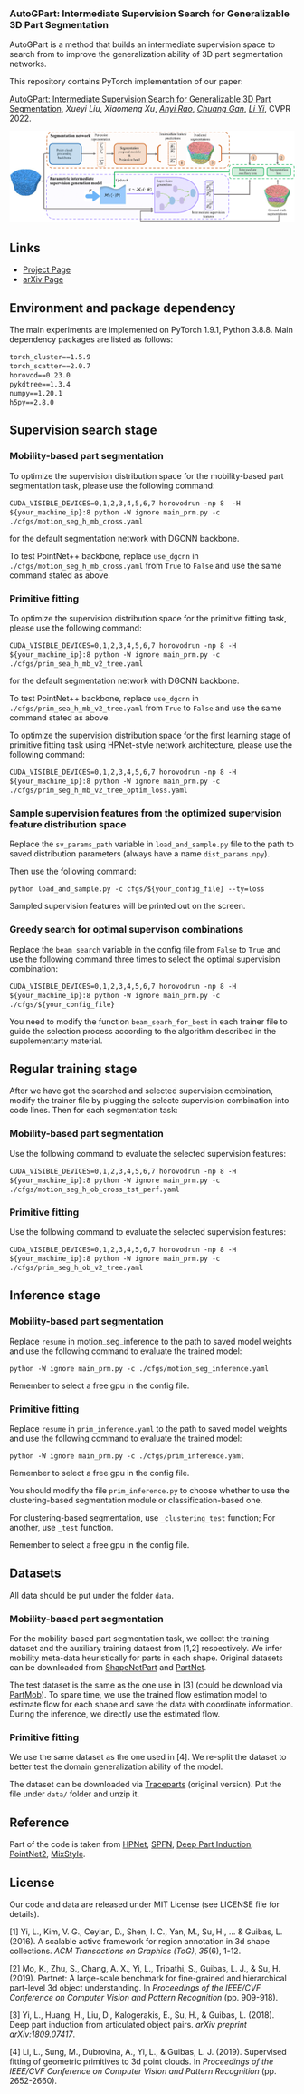 ### AutoGPart: Intermediate Supervision Search for Generalizable 3D Part Segmentation

AutoGPart is a method that builds an intermediate supervision space to search from to improve the generalization ability of 3D part segmentation networks. 

This repository contains PyTorch implementation of our paper: 

[AutoGPart: Intermediate Supervision Search for Generalizable 3D Part Segmentation](https://arxiv.org/pdf/2203.06558.pdf), *Xueyi Liu*, *Xiaomeng Xu*, [*Anyi Rao*](https://anyirao.com), [*Chuang Gan*](https://people.csail.mit.edu/ganchuang/), [*Li Yi*](https://ericyi.github.io), CVPR 2022.

![Screen Shot 2022-04-14 at 5.46.04 PM](./assets/overall-pipeline-23-1.png)

## Links

- [Project Page](https://autogpart.github.io)
- [arXiv Page](https://arxiv.org/abs/2203.06558)

## Environment and package dependency

The main experiments are implemented on PyTorch 1.9.1, Python 3.8.8. Main dependency packages are listed as follows:

```
torch_cluster==1.5.9
torch_scatter==2.0.7
horovod==0.23.0
pykdtree==1.3.4
numpy==1.20.1
h5py==2.8.0
```

## Supervision search stage

### Mobility-based part segmentation

To optimize the supervision distribution space for the mobility-based part segmentation task, please use the following command:

```shell
CUDA_VISIBLE_DEVICES=0,1,2,3,4,5,6,7 horovodrun -np 8  -H ${your_machine_ip}:8 python -W ignore main_prm.py -c ./cfgs/motion_seg_h_mb_cross.yaml
```

for the default segmentation network with DGCNN backbone.

To test PointNet++ backbone, replace `use_dgcnn` in `./cfgs/motion_seg_h_mb_cross.yaml` from `True` to `False` and use the same command stated as above.

### Primitive fitting

To optimize the supervision distribution space for the primitive fitting task, please use the following command:

```shell
CUDA_VISIBLE_DEVICES=0,1,2,3,4,5,6,7 horovodrun -np 8 -H ${your_machine_ip}:8 python -W ignore main_prm.py -c ./cfgs/prim_sea_h_mb_v2_tree.yaml
```

for the default segmentation network with DGCNN backbone.

To test PointNet++ backbone, replace `use_dgcnn` in `./cfgs/prim_sea_h_mb_v2_tree.yaml` from `True` to `False` and use the same command stated as above.

To optimize the supervision distribution space for the first learning stage of primitive fitting task using HPNet-style network architecture, please use the following command:

```shell
CUDA_VISIBLE_DEVICES=0,1,2,3,4,5,6,7 horovodrun -np 8 -H ${your_machine_ip}:8 python -W ignore main_prm.py -c ./cfgs/prim_seg_h_mb_v2_tree_optim_loss.yaml
```

### Sample supervision features from the optimized supervision feature distribution space

Replace the `sv_params_path` variable in `load_and_sample.py` file to the path to saved distribution parameters (always have a name `dist_params.npy`). 

Then use the following command:

```shell
python load_and_sample.py -c cfgs/${your_config_file} --ty=loss
```

Sampled supervision features will be printed out on the screen.

### Greedy search for optimal supervison combinations

Replace the `beam_search` variable in the config file from `False` to `True` and use the following command three times to select the optimal supervision combination: 

```shell
CUDA_VISIBLE_DEVICES=0,1,2,3,4,5,6,7 horovodrun -np 8 -H ${your_machine_ip}:8 python -W ignore main_prm.py -c ./cfgs/${your_config_file}
```

You need to modify the function `beam_searh_for_best` in each trainer file to guide the selection process according to the algorithm described in the supplementarty material.

## Regular training stage

After we have got the searched and selected supervision combination, modify the trainer file by plugging the selecte supervision combination into code lines. Then for each segmentation task: 

### Mobility-based part segmentation

Use the following command to evaluate the selected supervision features:

```shell
CUDA_VISIBLE_DEVICES=0,1,2,3,4,5,6,7 horovodrun -np 8 -H ${your_machine_ip}:8 python -W ignore main_prm.py -c ./cfgs/motion_seg_h_ob_cross_tst_perf.yaml
```

### Primitive fitting

Use the following command to evaluate the selected supervision features:

```shell
CUDA_VISIBLE_DEVICES=0,1,2,3,4,5,6,7 horovodrun -np 8 -H ${your_machine_ip}:8 python -W ignore main_prm.py -c ./cfgs/prim_seg_h_ob_v2_tree.yaml
```

## Inference stage

### Mobility-based part segmentation

Replace `resume` in motion_seg_inference to the path to saved model weights and use the following command to evaluate the trained model:

```shell
python -W ignore main_prm.py -c ./cfgs/motion_seg_inference.yaml
```

Remember to select a free gpu in the config file.

### Primitive fitting

Replace `resume` in `prim_inference.yaml` to the path to saved model weights and use the following command to evaluate the trained model:

```shell
python -W ignore main_prm.py -c ./cfgs/prim_inference.yaml
```

Remember to select a free gpu in the config file.

You should modify the file `prim_inference.py` to choose whether to use the clustering-based segmentation module or classification-based one.

For clustering-based segmentation, use `_clustering_test` function; For another, use `_test` function.

Remember to select a free gpu in the config file.

## Datasets

All data should be put under the folder `data`. 

### Mobility-based part segmentation

For the mobility-based part segmentation task, we collect the training dataset and the auxiliary training dataest from [1,2] respectively. We infer mobility meta-data heuristically for parts in each shape. Original datasets can be downloaded from [ShapeNetPart](https://shapenet.cs.stanford.edu/ericyi/shapenetcore_partanno_v0.zip) and [PartNet](https://www.shapenet.or).

The test dataset is the same as the one use in [3] (could be download via [PartMob](https://shapenet.cs.stanford.edu/ericyi/pretrained_model_partmob.zip)). To spare time, we use the trained flow estimation model to estimate flow for each shape and save the data with coordinate information. During the inference, we directly use the estimated flow.

### Primitive fitting

We use the same dataset as the one used in [4]. We re-split the dataset to better test the domain generalization ability of the model.

The dataset can be downloaded via [Traceparts](https://www.traceparts.com/) (original version). Put the file under `data/` folder and unzip it.

## Reference

Part of the code is taken from [HPNet](https://github.com/SimingYan/HPNet), [SPFN](https://github.com/lingxiaoli94/SPFN), [Deep Part Induction](https://github.com/ericyi/articulated-part-induction), [PointNet2](https://github.com/charlesq34/pointnet2), [MixStyle](https://github.com/KaiyangZhou/mixstyle-release).

## License

Our code and data are released under MIT License (see LICENSE file for details).



[1] Yi, L., Kim, V. G., Ceylan, D., Shen, I. C., Yan, M., Su, H., ... & Guibas, L. (2016). A scalable active framework for region annotation in 3d shape collections. *ACM Transactions on Graphics (ToG)*, *35*(6), 1-12.

[2] Mo, K., Zhu, S., Chang, A. X., Yi, L., Tripathi, S., Guibas, L. J., & Su, H. (2019). Partnet: A large-scale benchmark for fine-grained and hierarchical part-level 3d object understanding. In *Proceedings of the IEEE/CVF Conference on Computer Vision and Pattern Recognition* (pp. 909-918).

[3] Yi, L., Huang, H., Liu, D., Kalogerakis, E., Su, H., & Guibas, L. (2018). Deep part induction from articulated object pairs. *arXiv preprint arXiv:1809.07417*.

[4] Li, L., Sung, M., Dubrovina, A., Yi, L., & Guibas, L. J. (2019). Supervised fitting of geometric primitives to 3d point clouds. In *Proceedings of the IEEE/CVF Conference on Computer Vision and Pattern Recognition* (pp. 2652-2660).

